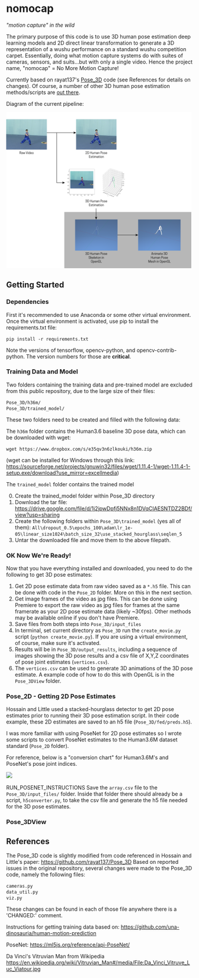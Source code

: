 # nomocap

 *"motion capture" in the wild*

The primary purpose of this code is to use 3D human pose estimation deep learning models and 2D direct linear transformation to generate a 3D representation of a wushu performance on a standard wushu competition carpet. Essentially, doing what motion capture systems do with suites of cameras, sensors, and suits...but with only a single video. Hence the project name, "nomocap" = No More Motion Capture!

Currently based on rayat137's [Pose_3D](https://github.com/rayat137/Pose_3D) code (see References for details on changes). Of course, a number of other 3D human pose estimation methods/scripts are [out there](https://paperswithcode.com/task/3d-human-pose-estimation).

Diagram of the current pipeline:

<img src="img/pipeline-01.png" width="500" />

## Getting Started

### Dependencies

First it's recommended to use Anaconda or some other virtual environment. Once the virtual environment is activated, use pip to install the requirements.txt file:
```
pip install -r requirements.txt
```

Note the versions of tensorflow, opencv-python, and opencv-contrib-python. The version numbers for those are **critical**.

### Training Data and Model

Two folders containing the training data and pre-trained model are excluded from this public repository, due to the large size of their files:
```
Pose_3D/h36m/
Pose_3D/trained_model/
```
These two folders need to be created and filled with the following data:

The `h36m` folder contains the Human3.6 baseline 3D pose data, which can be downloaded with wget:
```
wget https://www.dropbox.com/s/e35qv3n6zlkouki/h36m.zip
```
(wget can be installed for Windows through this link: https://sourceforge.net/projects/gnuwin32/files/wget/1.11.4-1/wget-1.11.4-1-setup.exe/download?use_mirror=excellmedia)

The `trained_model` folder contains the trained model

 0. Create the trained_model folder within Pose_3D directory
 1. Download the tar file: https://drive.google.com/file/d/1j2jpwDpfj5NNx8n1DVqCIAESNTDZ2BDf/view?usp=sharing
 2. Create the following folders within `Pose_3D\trained_model` (yes all of them): `All\dropout_0.5\epochs_100\adam\lr_1e-05\linear_size1024\batch_size_32\use_stacked_hourglass\seqlen_5`
 3. Untar the downloaded file and move them to the above filepath.


### OK Now We're Ready!

Now that you have everything installed and downloaded, you need to do the following to get 3D pose estimates:

1. Get 2D pose estimate data from raw video saved as a `*.h5` file. This can be done with code in the `Pose_2D` folder. More on this in the next section.
2. Get image frames of the video as jpg files. This can be done using Premiere to export the raw video as jpg files for frames at the same framerate as your 2D pose estimate data (likely ~30fps). Other methods may be available online if you don't have Premiere.
3. Save files from both steps into `Pose_3D/input_files`
4. In terminal, set current directory as `Pose_3D` run the `create_movie.py` script (`python create_movie.py`). If you are using a virtual environment, of course, make sure it's activated.
5. Results will be in `Pose_3D/output_results`, including a sequence of images showing the 3D pose results and a csv file of X,Y,Z coordinates of pose joint estimates (`vertices.csv`).
6. The `vertices.csv` can be used to generate 3D animations of the 3D pose estimate. A example code of how to do this with OpenGL is in the `Pose_3DView` folder.

### Pose_2D - Getting 2D Pose Estimates

Hossain and Little used a stacked-hourglass detector to get 2D pose estimates prior to running their 3D pose estimation script. In their code example, these 2D estimates are saved to an h5 file (`Pose_3D/fed/preds.h5`).

I was more familiar with using PoseNet for 2D pose estimates so I wrote some scripts to convert PoseNet estimates to the Human3.6M dataset standard (`Pose_2D` folder).

For reference, below is a "conversion chart" for Human3.6M's and PoseNet's pose joint indices.

<img src="img/PoseNetvsPose3D-01.png" width="500"/>

RUN_POSENET_INSTRUCTIONS
Save the `array.csv` file to the `Pose_3D/input_files/` folder. Inside that folder there should already be a script, `h5converter.py`, to take the csv file and generate the h5 file needed for the 3D pose estimates.

### Pose_3DView

## References

The Pose_3D code is slightly modified from code referenced in Hossain and Little's paper:
https://github.com/rayat137/Pose_3D
Based on reported issues in the original repository, several changes were made to the Pose_3D code, namely the following files:

```
cameras.py
data_util.py
viz.py
```
These changes can be found in each of those file anywhere there is a 'CHANGED:' comment.

Instructions for getting training data based on:
https://github.com/una-dinosauria/human-motion-prediction

PoseNet:
https://ml5js.org/reference/api-PoseNet/

Da Vinci's Vitruvian Man from Wikipedia https://en.wikipedia.org/wiki/Vitruvian_Man#/media/File:Da_Vinci_Vitruve_Luc_Viatour.jpg
